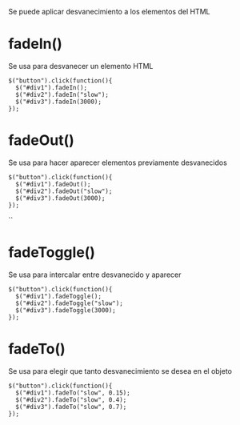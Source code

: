 Se puede aplicar desvanecimiento a los elementos del HTML

# fadeIn()
Se usa para desvanecer un elemento HTML

```
$("button").click(function(){  
  $("#div1").fadeIn();  
  $("#div2").fadeIn("slow");  
  $("#div3").fadeIn(3000);  
});
```

# fadeOut() 
Se usa para hacer aparecer elementos previamente desvanecidos

```
$("button").click(function(){  
  $("#div1").fadeOut();  
  $("#div2").fadeOut("slow");  
  $("#div3").fadeOut(3000);  
});
```
``

# fadeToggle()
Se usa para intercalar entre desvanecido y aparecer

```
$("button").click(function(){  
  $("#div1").fadeToggle();  
  $("#div2").fadeToggle("slow");  
  $("#div3").fadeToggle(3000);  
});
```

# fadeTo()
Se usa para elegir que tanto desvanecimiento se desea en el objeto

```
$("button").click(function(){  
  $("#div1").fadeTo("slow", 0.15);  
  $("#div2").fadeTo("slow", 0.4);  
  $("#div3").fadeTo("slow", 0.7);  
});
```